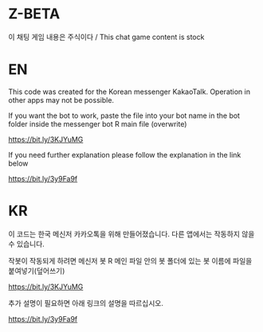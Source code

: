 # Z-BETA
이 채팅 게임 내용은 주식이다 / This chat game content is stock

# EN
This code was created for the Korean messenger KakaoTalk. Operation in other apps may not be possible.

If you want the bot to work, paste the file into your bot name in the bot folder inside the messenger bot R main file (overwrite)

https://bit.ly/3KJYuMG

If you need further explanation please follow the explanation in the link below

https://bit.ly/3y9Fa9f

# KR
이 코드는 한국 메신저 카카오톡을 위해 만들어졌습니다. 다른 앱에서는 작동하지 않을 수 있습니다.

작봇이 작동되게 하려면 메신저 봇 R 메인 파일 안의 봇 폴더에 있는 봇 이름에 파일을 붙여넣기(덮어쓰기)

https://bit.ly/3KJYuMG

추가 설명이 필요하면 아래 링크의 설명을 따르십시오.

https://bit.ly/3y9Fa9f
